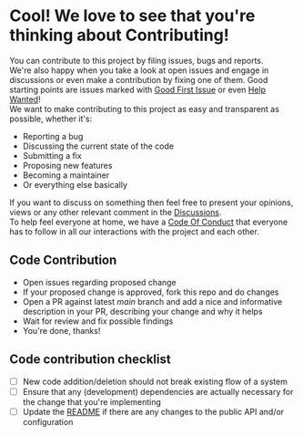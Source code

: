 # Cool! We love to see that you're thinking about Contributing!

You can contribute to this project by filing issues, bugs and reports.   
We're also happy when you take a look at open issues and engage in discussions or even make a contribution by fixing one of them.
Good starting points are issues marked with [Good First Issue](https://github.com/wgnf/SlnParser/issues?q=is%3Aissue+is%3Aopen+label%3A%22good+first+issue%22) or even [Help Wanted](https://github.com/wgnf/SlnParser/issues?q=is%3Aissue+is%3Aopen+label%3A%22help+wanted%22)!  
We want to make contributing to this project as easy and transparent as possible, whether it's:

- Reporting a bug
- Discussing the current state of the code
- Submitting a fix
- Proposing new features
- Becoming a maintainer
- Or everything else basically

If you want to discuss on something then feel free to present your opinions, views or any other relevant comment in the [Discussions](https://github.com/wgnf/SlnParser/discussions).  
To help feel everyone at home, we have a [Code Of Conduct](CODE_OF_CONDUCT.md) that everyone has to follow in all our interactions with the project and each other.  
  
## Code Contribution

- Open issues regarding proposed change
- If your proposed change is approved, fork this repo and do changes
- Open a PR against latest _main_ branch and add a nice and informative description in your PR, describing your change and why it helps
- Wait for review and fix possible findings
- You're done, thanks!

## Code contribution checklist

- [ ] New code addition/deletion should not break existing flow of a system
- [ ] Ensure that any (development) dependencies are actually necessary for the change that you're implementing
- [ ] Update the [README](README.md) if there are any changes to the public API and/or configuration
